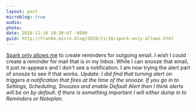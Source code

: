 ```yaml
---
layout: post
microblog: true
audio: 
photo: 
date: 2018-11-16 10:30:47 -0500
guid: http://frankm.micro.blog/2018/11/16/spark-only-allows.html
---
```

[Spark only allows me](https://helpspot.readdle.com/spark/index.php?pg=kb.page&id=1225) to create reminders for outgoing email. I wish I could create a reminder for mail that is in my Inbox. While I can snooze that email, it just re-appears and I don't see a notification. I am now trying the alert part of snooze to see if that works. 
*Update: I did find that turning alert on triggers a notification that fires at the time of the snooze. If you go in to Settings, Scheduling, Snoozes and enable Default Alert then I think alerts will be on by default. If there is something important I will either dump in to Reminders or Noteplan.*
